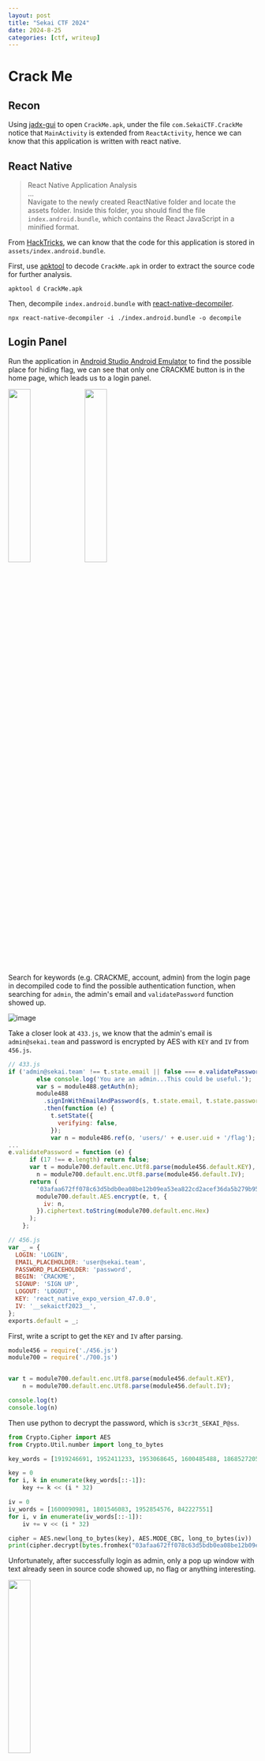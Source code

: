 ```yaml
---
layout: post
title: "Sekai CTF 2024"
date: 2024-8-25
categories: [ctf, writeup]
---
```


# Crack Me

## Recon

Using [jadx-gui](https://github.com/skylot/jadx) to open `CrackMe.apk`, under the file `com.SekaiCTF.CrackMe` notice that `MainActivity` is extended from `ReactActivity`, hence we can know that this application is written with react native.

## React Native

> React Native Application Analysis<br>
...<br>
Navigate to the newly created ReactNative folder and locate the assets folder. Inside this folder, you should find the file `index.android.bundle`, which contains the React JavaScript in a minified format.

From [HackTricks](https://book.hacktricks.xyz/mobile-pentesting/android-app-pentesting/react-native-application), we can know that the code for this application is stored in `assets/index.android.bundle`. 

First, use [apktool](`https://apktool.org/`) to decode `CrackMe.apk` in order to extract the source code for further analysis.

`apktool d CrackMe.apk`

Then, decompile `index.android.bundle` with [react-native-decompiler](https://github.com/numandev1/react-native-decompiler).

`npx react-native-decompiler -i ./index.android.bundle -o decompile`

## Login Panel

Run the application in [Android Studio Android Emulator](https://developer.android.com/studio/run/emulator) to find the possible place for hiding flag, we can see that only one CRACKME button is in the home page, which leads us to a login panel.

<img style="width: 30%" src="/assets/images/Sekai-CTF-2024/Crack-Me-home-page.png">
<img style="width: 30%" src="/assets/images/Sekai-CTF-2024/Crack-Me-login-panel.png">

Search for keywords (e.g. CRACKME, account, admin) from the login page in decompiled code to find the possible authentication function, when searching for `admin`, the admin's email and `validatePassword` function showed up.

![image](/assets/images/Sekai-CTF-2024/Crack-Me-admin.png)

Take a closer look at `433.js`, we know that the admin's email is `admin@sekai.team` and password is encrypted by AES with `KEY` and `IV` from `456.js`. 

```javascript
// 433.js
if ('admin@sekai.team' !== t.state.email || false === e.validatePassword(t.state.password)) console.log('Not an admin account.');
        else console.log('You are an admin...This could be useful.');
        var s = module488.getAuth(n);
        module488
          .signInWithEmailAndPassword(s, t.state.email, t.state.password)
          .then(function (e) {
            t.setState({
              verifying: false,
            });
            var n = module486.ref(o, 'users/' + e.user.uid + '/flag');
...
e.validatePassword = function (e) {
      if (17 !== e.length) return false;
      var t = module700.default.enc.Utf8.parse(module456.default.KEY),
        n = module700.default.enc.Utf8.parse(module456.default.IV);
      return (
        '03afaa672ff078c63d5bdb0ea08be12b09ea53ea822cd2acef36da5b279b9524' ===
        module700.default.AES.encrypt(e, t, {
          iv: n,
        }).ciphertext.toString(module700.default.enc.Hex)
      );
    };
```

```javascript
// 456.js
var _ = {
  LOGIN: 'LOGIN',
  EMAIL_PLACEHOLDER: 'user@sekai.team',
  PASSWORD_PLACEHOLDER: 'password',
  BEGIN: 'CRACKME',
  SIGNUP: 'SIGN UP',
  LOGOUT: 'LOGOUT',
  KEY: 'react_native_expo_version_47.0.0',
  IV: '__sekaictf2023__',
};
exports.default = _;
```

First, write a script to get the `KEY` and `IV` after parsing.

```javascript
module456 = require('./456.js')
module700 = require('./700.js')


var t = module700.default.enc.Utf8.parse(module456.default.KEY),
    n = module700.default.enc.Utf8.parse(module456.default.IV);

console.log(t)
console.log(n)
```

Then use python to decrypt the password, which is `s3cr3t_SEKAI_P@ss`.

```python
from Crypto.Cipher import AES
from Crypto.Util.number import long_to_bytes

key_words = [1919246691, 1952411233, 1953068645, 1600485488, 1868527205, 1920166255, 1851733047,  774909488]

key = 0
for i, k in enumerate(key_words[::-1]):
    key += k << (i * 32)

iv = 0
iv_words = [1600090981, 1801546083, 1952854576, 842227551]
for i, v in enumerate(iv_words[::-1]):
    iv += v << (i * 32)

cipher = AES.new(long_to_bytes(key), AES.MODE_CBC, long_to_bytes(iv))
print(cipher.decrypt(bytes.fromhex("03afaa672ff078c63d5bdb0ea08be12b09ea53ea822cd2acef36da5b279b9524")))
```

Unfortunately, after successfully login as admin, only a pop up window with text already seen in source code showed up, no flag or anything interesting.

<img style="width: 30%" src="/assets/images/Sekai-CTF-2024/Crack-Me-login.png">

Going back to the source code, notice `var n = module486.ref(o, 'users/' + e.user.uid + '/flag');` may be where the flag is stored, after digging into `getAuth`, `signInWithEmailAndPassword`, we can see that there exist a firebase database and credentials in `477.js`.

```javascript
// 477.js
var c = {
  apiKey: 'AIzaSyCR2Al5_9U5j6UOhqu0HCDS0jhpYfa2Wgk',
  authDomain: 'crackme-1b52a.firebaseapp.com',
  projectId: 'crackme-1b52a',
  storageBucket: 'crackme-1b52a.appspot.com',
  messagingSenderId: '544041293350',
  appId: '1:544041293350:web:2abc55a6bb408e4ff838e7',
  measurementId: 'G-RDD86JV32R',
  databaseURL: 'https://crackme-1b52a-default-rtdb.firebaseio.com',
};
exports.default = c;
```

Write another script to connect to firebase and get the flag. 

```javascript
import { initializeApp } from 'firebase/app';
import { getAuth, signInWithEmailAndPassword } from "firebase/auth";
import { getDatabase, ref, onValue } from "firebase/database";

const firebaseConfig = {
    apiKey: 'AIzaSyCR2Al5_9U5j6UOhqu0HCDS0jhpYfa2Wgk',
    authDomain: 'crackme-1b52a.firebaseapp.com',
    projectId: 'crackme-1b52a',
    storageBucket: 'crackme-1b52a.appspot.com',
    messagingSenderId: '544041293350',
    appId: '1:544041293350:web:2abc55a6bb408e4ff838e7',
    measurementId: 'G-RDD86JV32R',
    databaseURL: 'https://crackme-1b52a-default-rtdb.firebaseio.com',
};

const app = initializeApp(firebaseConfig);

const auth = getAuth();
signInWithEmailAndPassword(auth, 'admin@sekai.team', 's3cr3t_SEKAI_P@ss').then((userCredential) => {
    const db = getDatabase();
    const starCountRef = ref(db, 'users/' + userCredential.user.uid + '/flag');
    onValue(starCountRef, (snapshot) => {
        const data = snapshot.val();
        console.log(snapshot)
    });
})
```

![image](/assets/images/Sekai-CTF-2024/Crack-Me-solve.png)

# Miku vs. Machine

[Problem Description](/assets/files/Sekai-CTF-2024/mvm.pdf) (from sekai CTF 2024)

From the problem description, we can know that stage time for each singer (denote $$t$$) is $$\frac{m\times l}{n}$$, we can simply choose $$l = n$$ to let $$t$$ be an integer, then, in this case $$t = m$$.

Since $$l = n \leq m = t$$, each singer's stage time is guaranteed to be equal or longer than one show, which means the solution can be arrange each singer's stage time continuously, only split it when exceeds the show length, and change to next singer after the previous singer's show time is completed.

The corresponding python solution is as follow.

```python
# get input t
t = int(input().strip())
# t test cases
for _ in range(t):
    # get input n, m
    n, m = map(int, input().strip().split())
    # output l, which equals to n
    print(n)
    # starts from first singer
    cur = 1
    remaining = m
    # loop through each show
    for _ in range(m):
        # case1: current singer's remaining stage time is not less than a single show time
        if remaining >= n:
            # assign whole show to the current signer 
            print(f"0 {cur} {n} {cur}")
            remaining -= n
            # switch to next singer if the current singer finishes
            if remaining == 0:
                cur += 1
                remaining = m
        # case 2: current singer's remaining stage time is less than a single show time
        else:
            # finish current singer's stage time and remaining show time to next singer
            print(f"{remaining} {cur} {n - remaining} {cur + 1}")
            cur += 1
            remaining += m - n
```